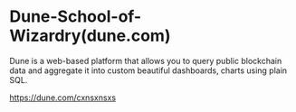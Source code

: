 # Dune-School-of-Wizardry(dune.com) 

Dune is a web-based platform that allows you to query public blockchain data and aggregate it into custom beautiful dashboards, charts using plain SQL.
 

 https://dune.com/cxnsxnsxs


